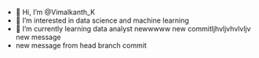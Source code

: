 - 👋 Hi, I’m @Vimalkanth_K
- 👀 I’m interested in data science and machine learning
- 🌱 I’m currently learning data analyst newwwww
new commitljhvljvhvlvljv
new message 
- new message from head branch commit
<!---
Vimalkanthkkkkk/Vimalkanthkkkkk is a ✨ special ✨ repository because its `README.md` (this file) appears on your GitHub profile.
You can click the Preview link to take a look at your changes.
--->
